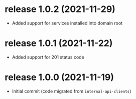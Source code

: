 # release 1.0.2 (2021-11-29)
  * Added support for services installed into domain root
# release 1.0.1 (2021-11-22)
  * Added support for 201 status code
# release 1.0.0 (2021-11-19)
  * Initial commit (code migrated from `internal-api-clients`)
